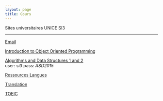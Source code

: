```yaml
---
layout: page
title: Cours
---
```


Sites universitaires UNICE SI3
________________________________________________________________________________________


[Email](https://outlook.office365.com/owa/?realm=etu.unice.fr#path=/mail)

[Introduction to Object Oriented Programming](http://moodle.i3s.unice.fr/course/view.php?id=127)

[Algorithms and Data Structures 1 and 2](http://users.polytech.unice.fr/~gaetano/ads/index.php)
</br>
user: <i>si3</i>
pass: <i>ASD2015</i>

[Ressources Langues](http://www.polytechnice.fr/fr/etudiants/page599.html)

[Translation](http://www.wordreference.com)

[TOEIC](https://sites.google.com/site/polytechniceenglish/toeic-training)
